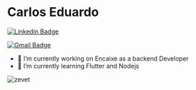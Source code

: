 # Carlos Eduardo
[![Linkedin Badge](https://img.shields.io/badge/-LinkedIn-blue?style=flat-square&logo=Linkedin&logoColor=white&linkhttps://www.linkedin.com/in/caeduob/)](https://www.linkedin.com/in/caeduob/)

[![Gmail Badge](https://img.shields.io/badge/-Gmail-c14438?style=flat-square&logo=Gmail&logoColor=white&link=mailto:carloseduardo057@gmail.com)](mailto:carlosseduardo057@gmail.com)

- 🔭 I’m currently working on Encaixe as a backend Developer
- 🌱 I’m currently learning Flutter and Nodejs

<img src="https://github-readme-stats.vercel.app/api?username=zevet&show_icons=true" alt="zevet"/> 
